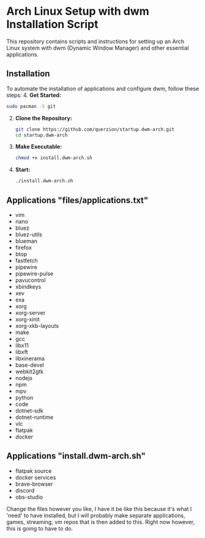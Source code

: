 # Arch Linux Setup with dwm Installation Script

This repository contains scripts and instructions for setting up an Arch Linux system with dwm (Dynamic Window Manager) and other essential applications.

## Installation

To automate the installation of applications and configure dwm, follow these steps:
4. **Get Started:**
   ```bash
   sudo pacman -S git
   ```
2. **Clone the Repository:**
   ```bash
   git clone https://github.com/querzion/startup.dwm-arch.git
   cd startup.dwm-arch
   ```
3. **Make Executable:**
   ```bash
   chmod +x install.dwm-arch.sh
   ```
4. **Start:**
   ```bash
   ./install.dwm-arch.sh
   ```

## Applications "files/applications.txt"
 - vim
 - nano
 - bluez
 - bluez-utils
 - blueman
 - firefox
 - btop
 - fastfetch
 - pipewire
 - pipewire-pulse
 - pavucontrol
 - xbindkeys
 - xev
 - exa
 - xorg
 - xorg-server
 - xorg-xinit
 - xorg-xkb-layouts
 - make
 - gcc
 - libx11
 - libxft
 - libxinerama
 - base-devel
 - webkit2gtk
 - nodejs
 - npm
 - mpv
 - python
 - code
 - dotnet-sdk
 - dotnet-runtime
 - vlc
 - flatpak
 - docker

## Applications "install.dwm-arch.sh"
 - flatpak source
 - docker services
 - brave-browser
 - discord
 - obs-studio 

Change the files however you like, I have it be like this because it's what I 'need' to have installed, but I will probably make separate applications, games, streaming, vm repos that is then added to this. Right now however, this is going to have to do. 
